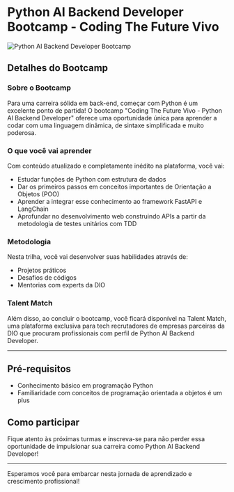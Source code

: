 # Python AI Backend Developer Bootcamp - Coding The Future Vivo

![Python AI Backend Developer Bootcamp](https://hermes.dio.me/tracks/648ef080-6c4b-4e54-bf72-34f62030f350.png)

## Detalhes do Bootcamp

### Sobre o Bootcamp
Para uma carreira sólida em back-end, começar com Python é um excelente ponto de partida! O bootcamp "Coding The Future Vivo - Python AI Backend Developer" oferece uma oportunidade única para aprender a codar com uma linguagem dinâmica, de sintaxe simplificada e muito poderosa.

### O que você vai aprender
Com conteúdo atualizado e completamente inédito na plataforma, você vai:
- Estudar funções de Python com estrutura de dados
- Dar os primeiros passos em conceitos importantes de Orientação a Objetos (POO)
- Aprender a integrar esse conhecimento ao framework FastAPI e LangChain
- Aprofundar no desenvolvimento web construindo APIs a partir da metodologia de testes unitários com TDD

### Metodologia
Nesta trilha, você vai desenvolver suas habilidades através de:
- Projetos práticos
- Desafios de códigos
- Mentorias com experts da DIO

### Talent Match
Além disso, ao concluir o bootcamp, você ficará disponível na Talent Match, uma plataforma exclusiva para tech recrutadores de empresas parceiras da DIO que procuram profissionais com perfil de Python AI Backend Developer.

---

## Pré-requisitos
- Conhecimento básico em programação Python
- Familiaridade com conceitos de programação orientada a objetos é um plus

## Como participar
Fique atento às próximas turmas e inscreva-se para não perder essa oportunidade de impulsionar sua carreira como Python AI Backend Developer!

---

Esperamos você para embarcar nesta jornada de aprendizado e crescimento profissional!

